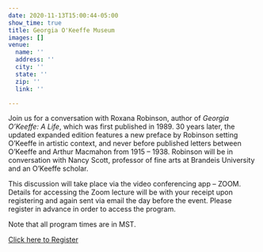 ```yaml
---
date: 2020-11-13T15:00:44-05:00
show_time: true
title: Georgia O'Keeffe Museum
images: []
venue:
  name: ''
  address: ''
  city: ''
  state: ''
  zip: ''
  link: ''

---
```

Join us for a conversation with Roxana Robinson, author of _Georgia O’Keeffe: A Life_, which was first published in 1989. 30 years later, the updated expanded edition features a new preface by Robinson setting O’Keeffe in artistic context, and never before published letters between O’Keeffe and Arthur Macmahon from 1915 – 1938. Robinson will be in conversation with Nancy Scott, professor of fine arts at Brandeis University and an O’Keeffe scholar.

This discussion will take place via the video conferencing app – ZOOM. Details for accessing the Zoom lecture will be with your receipt upon registering and again sent via email the day before the event. Please register in advance in order to access the program.

Note that all program times are in MST.

[Click here to Register](https://www.okeeffemuseum.org/event/a-conversation-with-roxana-robinson/?fbclid=IwAR24IR7pIVF1SckY0dIR6mwXINgcccetaJ70Cv6gIWGl2bYvbDnwd9y504M "Registration Link")